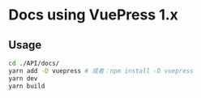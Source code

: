 # Docs using VuePress 1.x

## Usage

```bash
cd ./API/docs/
yarn add -D vuepress # 或者：npm install -D vuepress
yarn dev
yarn build
```

